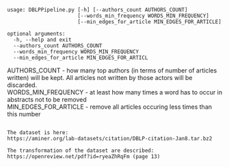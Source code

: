 ```
usage: DBLPPipeline.py [-h] [--authors_count AUTHORS_COUNT]
                       [--words_min_frequency WORDS_MIN_FREQUENCY]
                       [--min_edges_for_article MIN_EDGES_FOR_ARTICLE]

optional arguments:
  -h, --help and exit
  --authors_count AUTHORS_COUNT
  --words_min_frequency WORDS_MIN_FREQUENCY
  --min_edges_for_article MIN_EDGES_FOR_ARTICL
```

AUTHORS_COUNT - how many top authors (in terms of number of articles written) will be kept. All articles not written by those actors will be discarded. <br>
WORDS_MIN_FREQUENCY - at least how many times a word has to occur in abstracts not to be removed
<br>
MIN_EDGES_FOR_ARTICLE - remove all articles occuring less times than this number
```

The dataset is here: 
https://aminer.org/lab-datasets/citation/DBLP-citation-Jan8.tar.bz2

The transformation of the dataset are described:
https://openreview.net/pdf?id=ryeaZhRqFm (page 13)

